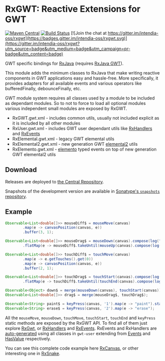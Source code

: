 # RxGWT: Reactive Extensions for GWT 

[![Maven Central](https://maven-badges.herokuapp.com/maven-central/com.intendia.gwt.rxgwt2/rxgwt-parent/badge.svg)](https://maven-badges.herokuapp.com/maven-central/com.intendia.gwt.rxgwt2/rxgwt-parent)
[![Build Status](https://travis-ci.org/intendia-oss/rxgwt.svg)](https://travis-ci.org/intendia-oss/rxgwt) 
[![Join the chat at https://gitter.im/intendia-oss/rxgwt](https://badges.gitter.im/intendia-oss/rxgwt.svg)](https://gitter.im/intendia-oss/rxgwt?utm_source=badge&utm_medium=badge&utm_campaign=pr-badge&utm_content=badge)

GWT specific bindings for [RxJava](http://github.com/ReactiveX/RxJava) (requires [RxJava GWT](https://github.com/intendia-oss/rxjava-gwt)). 

This module adds the minimum classes to RxJava that make writing reactive components in GWT applications easy and 
hassle-free. More specifically, it provides adapters for all available events and various operators like bufferedFinally,
debounceFinally, etc.

GWT module system requires all classes used by a module to be included as dependant modules. So to not to
force to load all optional modules various independent small modules are exposed by RxGWT.
* RxGWT.gwt.xml - includes common utils, usually not included explicit as it is included by all other modules
* RxUser.gwt.xml - includes GWT user dependant utils like [RxHandlers][RxHandlers] and [RxEvents][RxEvents]
* RxElemental.gwt.xml - legacy GWT elemental utils
* RxElemental2.gwt.xml - new generation GWT [elemental2](https://github.com/google/elemental2) utils
* RxElemento.gwt.xml - [elemento](https://github.com/hal/elemento) typed events on top of new generation GWT elemental2 utils 

## Download

Releases are deployed to [the Central Repository](https://search.maven.org/#search%7Cga%7C1%7Cg%3A%22com.intendia.gwt.rxgwt2%22).

Snapshots of the development version are available in [Sonatype's `snapshots` repository](https://oss.sonatype.org/content/repositories/snapshots/).

## Example

```java
Observable<List<double[]>> mouseDiff$ = mouseMove(canvas)
        .map(e -> canvasPosition(canvas, e))
        .buffer(3, 1);

Observable<List<double[]>> mouseDrag$ = mouseDown(canvas).compose(log("mouse down"))
        .flatMap(e -> mouseDiff$.takeUntil(mouseUp(canvas).compose(log("mouse up"))));

Observable<List<double[]>> touchDiff$ = touchMove(canvas)
        .map(e -> e.getTouches().get(0))
        .map(e -> canvasPosition(canvas, e))
        .buffer(2, 1);

Observable<List<double[]>> touchDrag$ = touchStart(canvas).compose(log("touch down"))
        .flatMap(e -> touchDiff$.takeUntil(touchEnd(canvas).compose(log("touch up"))));

Observable<Object> down$ = merge(mouseDown(canvas), touchStart(canvas));
Observable<List<double[]>> drag$ = merge(mouseDrag$, touchDrag$);

Observable<String> paint$ = keyPress(canvas, '1').map(e -> "paint").startWith("default");
Observable<String> erase$ = keyPress(canvas, '2').map(e -> "erase");
```

All the `mouseMove`, `mouseDown`, `touchMove`, `touchStart`, `touchEnd` and `keyPress` static methods are exposed by the 
RxGWT API. To find all of them just explore [RxGwt](https://github.com/intendia-oss/rxgwt/blob/master/core/src/main/java/com/intendia/rxgwt/client/RxGwt.java), 
or [RxHandlers][RxHandlers] and [RxEvents][RxEvents].
RxEvents and RxHandlers are [auto-generated](https://github.com/intendia-oss/rxgwt/blob/master/generator/src/main/java/com/intendia/rxgwt/RxGenerator.java) 
using all classes in `gwt-user` extending from [Events](https://github.com/gwtproject/gwt/blob/master/user/src/com/google/web/bindery/event/shared/Event.java)
and [HasValue](https://github.com/gwtproject/gwt/blob/master/user/src/com/google/gwt/event/shared/HasHandlers.java) respectively.
 
You can see this complete code example here [RxCanvas](https://github.com/ibaca/rxcanvas-gwt/blob/master/src/main/java/rxcanvas/client/RxCanvas.java),
or other interesting one in [RxSnake](https://github.com/ibaca/rxsnake-gwt).

[RxEvents]: https://github.com/intendia-oss/rxgwt/blob/master/core/src/main/java/com/intendia/rxgwt/user/RxEvents.java
[RxHandlers]: https://github.com/intendia-oss/rxgwt/blob/master/core/src/main/java/com/intendia/rxgwt/user/RxHandlers.java
